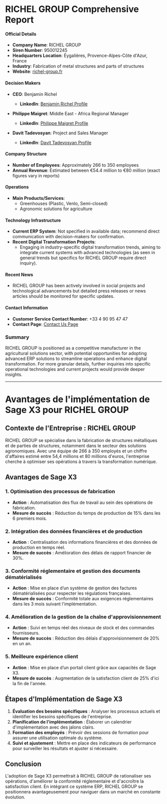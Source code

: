 # RICHEL GROUP Comprehensive Report

#### Official Details
- **Company Name**: RICHEL GROUP
- **Siren Number**: 950012245
- **Headquarters Location**: Éygalières, Provence-Alpes-Côte d'Azur, France
- **Industry**: Fabrication of metal structures and parts of structures
- **Website**: [richel-group.fr](https://richel-group.fr/)

#### Decision Makers
- **CEO**: Benjamin Richel  
  - **LinkedIn**: [Benjamin Richel Profile](https://richel-group.com/pure-harvest-eyes-further-growth-with-150m-strategic-richel-group-partnership/#:~:text=Benjamin%20Richel%2C%20Chief%20Executive%20Officer,in%20a%20company%20that%20is)

- **Philippe Maigret**: Middle East - Africa Regional Manager  
  - **LinkedIn**: [Philippe Maigret Profile](https://ma.linkedin.com/in/philippe-maigret-89149519/en)

- **Davit Tadevosyan**: Project and Sales Manager  
  - **LinkedIn**: [Davit Tadevosyan Profile](https://am.linkedin.com/in/davit-tadevosyan-088a4782)

#### Company Structure
- **Number of Employees**: Approximately 266 to 350 employees
- **Annual Revenue**: Estimated between €54.4 million to €80 million (exact figures vary in reports)

#### Operations
- **Main Products/Services**: 
  - Greenhouses (Plastic, Venlo, Semi-closed)
  - Agronomic solutions for agriculture

#### Technology Infrastructure
- **Current ERP System**: Not specified in available data; recommend direct communication with decision-makers for confirmation.
- **Recent Digital Transformation Projects**:
  - Engaging in industry-specific digital transformation trends, aiming to integrate current systems with advanced technologies (as seen in general trends but specifics for RICHEL GROUP require direct inquiry).

#### Recent News
- RICHEL GROUP has been actively involved in social projects and technological advancements but detailed press releases or news articles should be monitored for specific updates.

#### Contact Information
- **Customer Service Contact Number**: +33 4 90 95 47 47
- **Contact Page**: [Contact Us Page](https://richel-group.com/contact-us/)

### Summary
RICHEL GROUP is positioned as a competitive manufacturer in the agricultural solutions sector, with potential opportunities for adopting advanced ERP solutions to streamline operations and enhance digital transformation. For more granular details, further inquiries into specific operational technologies and current projects would provide deeper insights.

----------

# Avantages de l'implémentation de Sage X3 pour RICHEL GROUP

## Contexte de l'Entreprise : RICHEL GROUP
RICHEL GROUP se spécialise dans la fabrication de structures métalliques et de parties de structures, notamment dans le secteur des solutions agronomiques. Avec une équipe de 266 à 350 employés et un chiffre d'affaires estimé entre 54,4 millions et 80 millions d'euros, l'entreprise cherche à optimiser ses opérations à travers la transformation numérique.

## Avantages de Sage X3
### 1. Optimisation des processus de fabrication
- **Action** : Automatisation des flux de travail au sein des opérations de fabrication.
- **Mesure de succès** : Réduction du temps de production de 15% dans les 6 premiers mois.

### 2. Intégration des données financières et de production
- **Action** : Centralisation des informations financières et des données de production en temps réel.
- **Mesure de succès** : Amélioration des délais de rapport financier de 30%.

### 3. Conformité réglementaire et gestion des documents dématérialisés
- **Action** : Mise en place d’un système de gestion des factures dématérialisées pour respecter les régulations françaises.
- **Mesure de succès** : Conformité totale aux exigences réglementaires dans les 3 mois suivant l'implémentation.

### 4. Amélioration de la gestion de la chaîne d'approvisionnement
- **Action** : Suivi en temps réel des niveaux de stock et des commandes fournisseurs.
- **Mesure de succès** : Réduction des délais d'approvisionnement de 20% en un an.

### 5. Meilleure expérience client
- **Action** : Mise en place d’un portail client grâce aux capacités de Sage X3.
- **Mesure de succès** : Augmentation de la satisfaction client de 25% d'ici la fin de l'année.

## Étapes d'Implémentation de Sage X3
1. **Évaluation des besoins spécifiques** : Analyser les processus actuels et identifier les besoins spécifiques de l'entreprise.
2. **Planification de l'implémentation** : Élaborer un calendrier d'implémentation avec des jalons clairs.
3. **Formation des employés** : Prévoir des sessions de formation pour assurer une utilisation optimale du système.
4. **Suivi et ajustement** : Mettre en place des indicateurs de performance pour surveiller les résultats et ajuster si nécessaire.

## Conclusion
L'adoption de Sage X3 permettrait à RICHEL GROUP de rationaliser ses opérations, d'améliorer la conformité réglementaire et d'accroître la satisfaction client. En intégrant ce système ERP, RICHEL GROUP se positionnera avantageusement pour naviguer dans un marché en constante évolution.